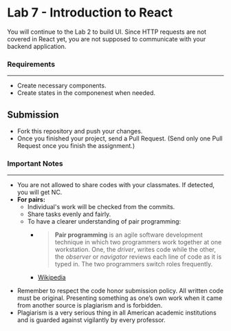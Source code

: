 # Lab 7 - Introduction to React

You will continue to the Lab 2 to build UI. Since HTTP requests are not covered in React yet, you are not supposed to communicate with your backend application.

### Requirements

---

- Create necessary components.
- Create states in the componenest when needed.

## Submission

- Fork this repository and push your changes.
- Once you finished your project, send a Pull Request. (Send only one Pull Request once you finish the assignment.)

### Important Notes

---

- You are not allowed to share codes with your classmates. If detected, you will get NC.
- **For pairs:**
  - Individual's work will be checked from the commits.
  - Share tasks evenly and fairly.
  - To have a clearer understanding of pair programming:
    - > **Pair programming** is an agile software development technique in which two programmers work together at one workstation. One, the _driver_, writes code while the other, the _observer_ or _navigator_ reviews each line of code as it is typed in. The two programmers switch roles frequently.
    - [Wikipedia](https://en.wikipedia.org/wiki/Pair_programming#:~:text=Pair%20programming%20is%20an%20agile,two%20programmers%20switch%20roles%20frequently.)

* Remember to respect the code honor submission policy. All written code must be original. Presenting something as one’s own work when it came from another source is plagiarism and is forbidden.
* Plagiarism is a very serious thing in all American academic institutions and is guarded against vigilantly by every professor.
